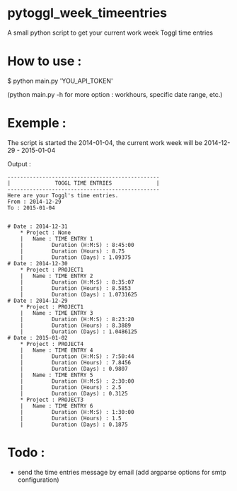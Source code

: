pytoggl_week_timeentries
===================

A small python script to get your current work week Toggl time entries


How to use : 
===================
$ python main.py 'YOU_API_TOKEN'

(python main.py -h for more option : workhours, specific date range, etc.)


Exemple : 
===================
The script is started the 2014-01-04, the current work week will be 2014-12-29 - 2015-01-04

Output : 
    
    ------------------------------------------------
    |              TOGGL TIME ENTRIES              |
    ------------------------------------------------
    Here are your Toggl's time entries.
    From : 2014-12-29
    To : 2015-01-04
    
    
    # Date : 2014-12-31
        * Project : None
        |   Name : TIME ENTRY 1
        |         Duration (H:M:S) : 8:45:00
        |         Duration (Hours) : 8.75
        |         Duration (Days) : 1.09375
    # Date : 2014-12-30
        * Project : PROJECT1
        |   Name : TIME ENTRY 2
        |         Duration (H:M:S) : 8:35:07
        |         Duration (Hours) : 8.5853
        |         Duration (Days) : 1.0731625
    # Date : 2014-12-29
        * Project : PROJECT1
        |   Name : TIME ENTRY 3
        |         Duration (H:M:S) : 8:23:20
        |         Duration (Hours) : 8.3889
        |         Duration (Days) : 1.0486125
    # Date : 2015-01-02
        * Project : PROJECT4
        |   Name : TIME ENTRY 4
        |         Duration (H:M:S) : 7:50:44
        |         Duration (Hours) : 7.8456
        |         Duration (Days) : 0.9807
        |   Name : TIME ENTRY 5
        |         Duration (H:M:S) : 2:30:00
        |         Duration (Hours) : 2.5
        |         Duration (Days) : 0.3125
        * Project : PROJECT3
        |   Name : TIME ENTRY 6
        |         Duration (H:M:S) : 1:30:00
        |         Duration (Hours) : 1.5
        |         Duration (Days) : 0.1875


Todo :
===================
* send the time entries message by email (add argparse options for smtp configuration)
